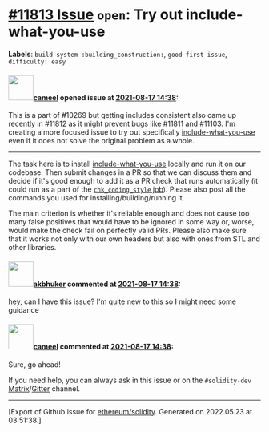 # [\#11813 Issue](https://github.com/ethereum/solidity/issues/11813) `open`: Try out include-what-you-use
**Labels**: `build system :building_construction:`, `good first issue`, `difficulty: easy`


#### <img src="https://avatars.githubusercontent.com/u/137030?v=4" width="50">[cameel](https://github.com/cameel) opened issue at [2021-08-17 14:38](https://github.com/ethereum/solidity/issues/11813):

This is a part of #10269 but getting includes consistent also came up recently in #11812 as it might prevent bugs like #11811 and #11103. I'm creating a more focused issue to try out specifically [include-what-you-use](https://include-what-you-use.org) even if it does not solve the original problem as a whole.

---

The task here is to install [include-what-you-use](https://include-what-you-use.org) locally and run it on our codebase. Then submit changes in a PR so that we can discuss them and decide if it's good enough to add it as a PR check that runs automatically (it could run as a part of the [`chk_coding_style` job](https://github.com/ethereum/solidity/blob/v0.8.7/.circleci/config.yml#L320-L336)). Please also post all the commands you used for installing/building/running it.

The main criterion is whether it's reliable enough and does not cause too many false positives that would have to be ignored in some way or, worse, would make the check fail on perfectly valid PRs. Please also make sure that it works not only with our own headers but also with ones from STL and other libraries.

#### <img src="https://avatars.githubusercontent.com/u/47684610?u=0b63d0a483988fa46675b42e0355bab2fb6ac7cc&v=4" width="50">[akbhuker](https://github.com/akbhuker) commented at [2021-08-17 14:38](https://github.com/ethereum/solidity/issues/11813#issuecomment-901150575):

hey, can I have this issue?
I'm quite new to this so I might need some guidance

#### <img src="https://avatars.githubusercontent.com/u/137030?v=4" width="50">[cameel](https://github.com/cameel) commented at [2021-08-17 14:38](https://github.com/ethereum/solidity/issues/11813#issuecomment-901156204):

Sure, go ahead!

If you need help, you can always ask in this issue or on the `#solidity-dev` [Matrix](https://app.element.io/#/room/#ethereum_solidity-dev:gitter.im)/[Gitter](https://gitter.im/ethereum/solidity-dev) channel.


-------------------------------------------------------------------------------



[Export of Github issue for [ethereum/solidity](https://github.com/ethereum/solidity). Generated on 2022.05.23 at 03:51:38.]
